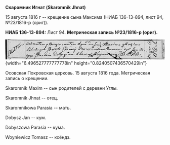 **Скаромник Игнат (Skaromnik Jhnat)**

15 августа 1816 г -- крещение сына Максима (НИАБ 136-13-894, лист 94,
№23/1816-р (ориг)).

**НИАБ 136-13-894:** Лист 94. **Метрическая запись №23/1816-р (ориг).**

![](./media/2e16ff67afca97c3f926a0842a287606e2c6bde4.png){width="6.496527777777778in"
height="0.8240507436570429in"}

Осовская Покровская церковь. 15 августа 1816 года. Метрическая запись о
крещении.

Skaromnik Maxim -- сын родителей с деревни Углы.

Skaromnik Jhnat -- отец.

Skaromnikowa Parasia -- мать.

Dobysz Jan -- кум.

Dobyszowa Parasia -- кума.

Woyniewicz Tomasz -- ксёндз.
